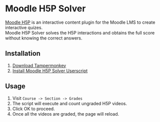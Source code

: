 # Moodle H5P Solver

[Moodle H5P](https://moodle.org/plugins/mod_hvp) is an interactive content plugin for the Moodle LMS to create interactive quizes.  
Moodle H5P Solver solves the H5P interactions and obtains the full score without knowing the correct answers.

## Installation
1. [Download Tampermonkey](https://www.tampermonkey.net/)  
2. [Install Moodle H5P Solver Userscript](README.md?raw=1)

## Usage
1. Visit ```Course -> Section -> Grades```
2. The script will execute and count ungraded H5P videos.
3. Click OK to proceed.
4. Once all the videos are graded, the page will reload.
